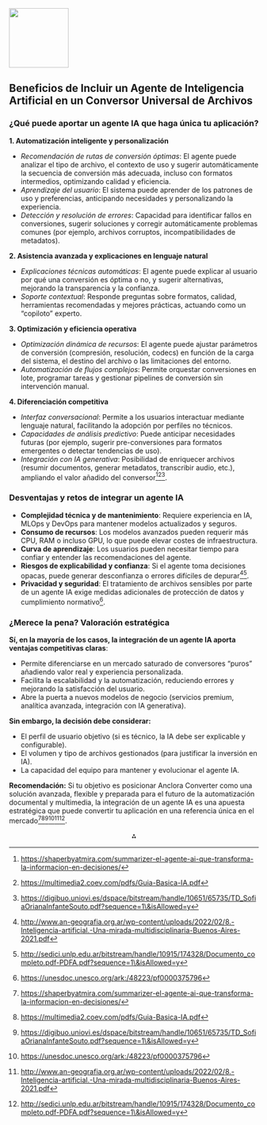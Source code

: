 <img src="https://r2cdn.perplexity.ai/pplx-full-logo-primary-dark%402x.png" class="logo" width="120"/>

## Beneficios de Incluir un Agente de Inteligencia Artificial en un Conversor Universal de Archivos

### ¿Qué puede aportar un agente IA que haga única tu aplicación?

**1. Automatización inteligente y personalización**

- *Recomendación de rutas de conversión óptimas*: El agente puede analizar el tipo de archivo, el contexto de uso y sugerir automáticamente la secuencia de conversión más adecuada, incluso con formatos intermedios, optimizando calidad y eficiencia.
- *Aprendizaje del usuario*: El sistema puede aprender de los patrones de uso y preferencias, anticipando necesidades y personalizando la experiencia.
- *Detección y resolución de errores*: Capacidad para identificar fallos en conversiones, sugerir soluciones y corregir automáticamente problemas comunes (por ejemplo, archivos corruptos, incompatibilidades de metadatos).

**2. Asistencia avanzada y explicaciones en lenguaje natural**

- *Explicaciones técnicas automáticas*: El agente puede explicar al usuario por qué una conversión es óptima o no, y sugerir alternativas, mejorando la transparencia y la confianza.
- *Soporte contextual*: Responde preguntas sobre formatos, calidad, herramientas recomendadas y mejores prácticas, actuando como un “copiloto” experto.

**3. Optimización y eficiencia operativa**

- *Optimización dinámica de recursos*: El agente puede ajustar parámetros de conversión (compresión, resolución, codecs) en función de la carga del sistema, el destino del archivo o las limitaciones del entorno.
- *Automatización de flujos complejos*: Permite orquestar conversiones en lote, programar tareas y gestionar pipelines de conversión sin intervención manual.

**4. Diferenciación competitiva**

- *Interfaz conversacional*: Permite a los usuarios interactuar mediante lenguaje natural, facilitando la adopción por perfiles no técnicos.
- *Capacidades de análisis predictivo*: Puede anticipar necesidades futuras (por ejemplo, sugerir pre-conversiones para formatos emergentes o detectar tendencias de uso).
- *Integración con IA generativa*: Posibilidad de enriquecer archivos (resumir documentos, generar metadatos, transcribir audio, etc.), ampliando el valor añadido del conversor[^1][^2][^3].


### Desventajas y retos de integrar un agente IA

- **Complejidad técnica y de mantenimiento**: Requiere experiencia en IA, MLOps y DevOps para mantener modelos actualizados y seguros.
- **Consumo de recursos**: Los modelos avanzados pueden requerir más CPU, RAM o incluso GPU, lo que puede elevar costes de infraestructura.
- **Curva de aprendizaje**: Los usuarios pueden necesitar tiempo para confiar y entender las recomendaciones del agente.
- **Riesgos de explicabilidad y confianza**: Si el agente toma decisiones opacas, puede generar desconfianza o errores difíciles de depurar[^4][^5].
- **Privacidad y seguridad**: El tratamiento de archivos sensibles por parte de un agente IA exige medidas adicionales de protección de datos y cumplimiento normativo[^6].


### ¿Merece la pena? Valoración estratégica

**Sí, en la mayoría de los casos, la integración de un agente IA aporta ventajas competitivas claras**:

- Permite diferenciarse en un mercado saturado de conversores “puros” añadiendo valor real y experiencia personalizada.
- Facilita la escalabilidad y la automatización, reduciendo errores y mejorando la satisfacción del usuario.
- Abre la puerta a nuevos modelos de negocio (servicios premium, analítica avanzada, integración con IA generativa).

**Sin embargo, la decisión debe considerar:**

- El perfil de usuario objetivo (si es técnico, la IA debe ser explicable y configurable).
- El volumen y tipo de archivos gestionados (para justificar la inversión en IA).
- La capacidad del equipo para mantener y evolucionar el agente IA.

**Recomendación:**
Si tu objetivo es posicionar Anclora Converter como una solución avanzada, flexible y preparada para el futuro de la automatización documental y multimedia, la integración de un agente IA es una apuesta estratégica que puede convertir tu aplicación en una referencia única en el mercado[^1][^2][^3][^6][^4][^5].

<div style="text-align: center">⁂</div>

[^1]: https://shaperbyatmira.com/summarizer-el-agente-ai-que-transforma-la-informacion-en-decisiones/

[^2]: https://multimedia2.coev.com/pdfs/Guia-Basica-IA.pdf

[^3]: https://digibuo.uniovi.es/dspace/bitstream/handle/10651/65735/TD_SofiaOrianaInfanteSouto.pdf?sequence=1\&isAllowed=y

[^4]: http://www.an-geografia.org.ar/wp-content/uploads/2022/02/8.-Inteligencia-artificial.-Una-mirada-multidisciplinaria-Buenos-Aires-2021.pdf

[^5]: http://sedici.unlp.edu.ar/bitstream/handle/10915/174328/Documento_completo.pdf-PDFA.pdf?sequence=1\&isAllowed=y

[^6]: https://unesdoc.unesco.org/ark:/48223/pf0000375796

[^7]: https://www.sec.gov/Archives/edgar/data/1866489/000110465921080614/tm2117388d11_s1a.htm

[^8]: https://www.sec.gov/Archives/edgar/data/1866825/000110465921080614/tm2117388d11_s1a.htm

[^9]: https://www.sec.gov/Archives/edgar/data/1866881/000110465921080614/tm2117388d11_s1a.htm

[^10]: https://www.sec.gov/Archives/edgar/data/1866927/000110465921080614/tm2117388d11_s1a.htm

[^11]: https://www.sec.gov/Archives/edgar/data/1866302/000110465921080614/tm2117388d11_s1a.htm

[^12]: https://www.sec.gov/Archives/edgar/data/1866303/000110465921080614/tm2117388d11_s1a.htm

[^13]: https://www.sec.gov/Archives/edgar/data/1866306/000110465921080614/tm2117388d11_s1a.htm

[^14]: https://www.ospi.es/export/sites/ospi/documents/documentos/OPSI-AI-Primer-Spanish.pdf

[^15]: https://openaccess.uoc.edu/server/api/core/bitstreams/509e0233-eefd-44e0-acf7-58582fa65f7a/content

[^16]: https://ddd.uab.cat/pub/llibres/2024/300143/Serie_Testimonios_IA_DEF_21_.pdf

[^17]: https://gaia.fdi.ucm.es/files/research/texis/examples/2008-Recio-PhDThesis.pdf

